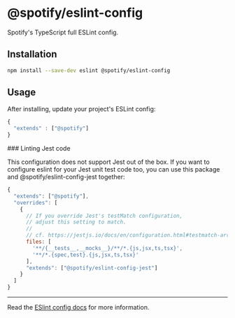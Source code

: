 # @spotify/eslint-config

Spotify's TypeScript full ESLint config.

## Installation

```sh
npm install --save-dev eslint @spotify/eslint-config
```

## Usage

After installing, update your project's ESLint config:

```js
{
  "extends" : ["@spotify"]
}
```

### Linting Jest code

This configuration does not support Jest out of the box. If you want to configure eslint for your Jest unit test code too, you can use this package and @spotify/eslint-config-jest together:

```js
{
  "extends": ["@spotify"],
  "overrides": [
    {
      // If you override Jest's testMatch configuration,
      // adjust this setting to match.
      //
      // cf. https://jestjs.io/docs/en/configuration.html#testmatch-arraystring
      files: [
        '**/{__tests__,__mocks__}/**/*.{js,jsx,ts,tsx}',
        '**/*.{spec,test}.{js,jsx,ts,tsx}'
      ],
      "extends": ["@spotify/eslint-config-jest"]
    }
  ]
}
```

---

Read the [ESlint config docs](http://eslint.org/docs/user-guide/configuring#extending-configuration-files)
for more information.
